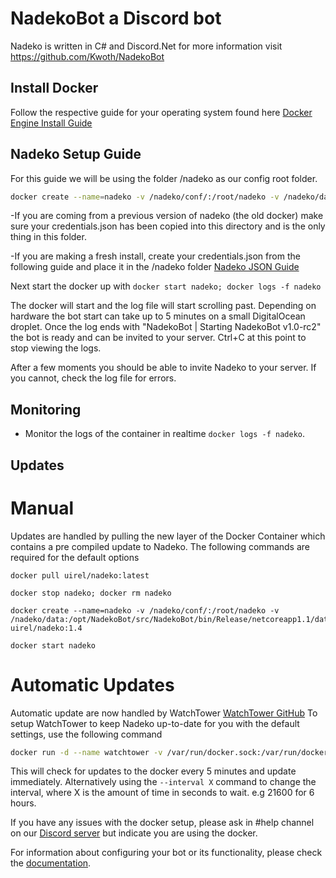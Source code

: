 # NadekoBot a Discord bot 
Nadeko is written in C# and Discord.Net for more information visit <https://github.com/Kwoth/NadekoBot>

## Install Docker
Follow the respective guide for your operating system found here [Docker Engine Install Guide](https://docs.docker.com/engine/installation/)

## Nadeko Setup Guide
For this guide we will be using the folder /nadeko as our config root folder.

```bash
docker create --name=nadeko -v /nadeko/conf/:/root/nadeko -v /nadeko/data:/opt/NadekoBot/src/NadekoBot/bin/Release/netcoreapp1.1/data uirel/nadeko:1.4
```
-If you are coming from a previous version of nadeko (the old docker) make sure your credentials.json has been copied into this directory and is the only thing in this folder. 

-If you are making a fresh install, create your credentials.json from the following guide and place it in the /nadeko folder [Nadeko JSON Guide](hhttp://ghostbot.readthedocs.io/zh_TW/latest/JSON%20Explanations/)

Next start the docker up with `docker start nadeko; docker logs -f nadeko`

The docker will start and the log file will start scrolling past. Depending on hardware the bot start can take up to 5 minutes on a small DigitalOcean droplet.
Once the log ends with "NadekoBot | Starting NadekoBot v1.0-rc2" the bot is ready and can be invited to your server. Ctrl+C at this point to stop viewing the logs.

After a few moments you should be able to invite Nadeko to your server. If you cannot, check the log file for errors. 

## Monitoring

* Monitor the logs of the container in realtime `docker logs -f nadeko`.

## Updates

# Manual
Updates are handled by pulling the new layer of the Docker Container which contains a pre compiled update to Nadeko.
The following commands are required for the default options

`docker pull uirel/nadeko:latest`

`docker stop nadeko; docker rm nadeko`

```
docker create --name=nadeko -v /nadeko/conf/:/root/nadeko -v /nadeko/data:/opt/NadekoBot/src/NadekoBot/bin/Release/netcoreapp1.1/data uirel/nadeko:1.4
```

`docker start nadeko`


# Automatic Updates
Automatic update are now handled by WatchTower [WatchTower GitHub](https://github.com/CenturyLinkLabs/watchtower)
To setup WatchTower to keep Nadeko up-to-date for you with the default settings, use the following command

```bash
docker run -d --name watchtower -v /var/run/docker.sock:/var/run/docker.sock centurylink/watchtower --cleanup nadeko
```

This will check for updates to the docker every 5 minutes and update immediately. Alternatively using the `--interval X` command to change the interval, where X is the amount of time in seconds to wait. e.g 21600 for 6 hours.


If you have any issues with the docker setup, please ask in #help channel on our [Discord server](https://discordapp.com/invite/nadekobot) but indicate you are using the docker.

For information about configuring your bot or its functionality, please check the [documentation](http://ghostbot.readthedocs.io/zh_TW/latest).
